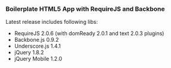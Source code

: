 ### Boilerplate HTML5 App with RequireJS and Backbone

Latest release includes following libs:
- RequireJS 2.0.6 (with domReady 2.0.1 and text 2.0.3 plugins)
- Backbone.js 0.9.2
- Underscore.js 1.4.1
- jQuery 1.8.2
- jQuery Mobile 1.2.0
